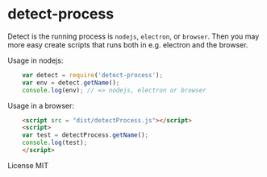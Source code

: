# detect-process

Detect is the running process is `nodejs`, `electron`, or `browser`.
Then you may more easy create scripts that runs both in e.g. electron and
the browser. 

Usage in nodejs: 
~~~js
    var detect = require('detect-process');
    var env = detect.getName();
    console.log(env); // => nodejs, electron or browser
~~~

Usage in a browser: 
~~~html
    <script src = "dist/detectProcess.js"></script>
    <script>
    var test = detectProcess.getName();
    console.log(test);
    </script>
~~~
License MIT
